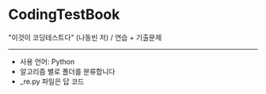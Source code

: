 # CodingTestBook
"이것이 코딩테스트다" (나동빈 저) / 연습 + 기출문제
- - -

* 사용 언어: Python
* 알고리즘 별로 폴더를 분류합니다
* _re.py 파일은 답 코드
